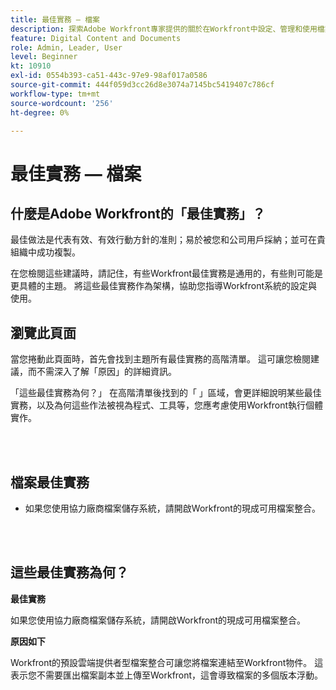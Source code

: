 ```yaml
---
title: 最佳實務 — 檔案
description: 探索Adobe Workfront專家提供的關於在Workfront中設定、管理和使用檔案的最佳實務建議。
feature: Digital Content and Documents
role: Admin, Leader, User
level: Beginner
kt: 10910
exl-id: 0554b393-ca51-443c-97e9-98af017a0586
source-git-commit: 444f059d3cc26d8e3074a7145bc5419407c786cf
workflow-type: tm+mt
source-wordcount: '256'
ht-degree: 0%

---
```


# 最佳實務 — 檔案

## 什麼是Adobe Workfront的「最佳實務」？

最佳做法是代表有效、有效行動方針的准則；易於被您和公司用戶採納；並可在貴組織中成功複製。

在您檢閱這些建議時，請記住，有些Workfront最佳實務是通用的，有些則可能是更具體的主題。 將這些最佳實務作為架構，協助您指導Workfront系統的設定與使用。

## 瀏覽此頁面

當您捲動此頁面時，首先會找到主題所有最佳實務的高階清單。 這可讓您檢閱建議，而不需深入了解「原因」的詳細資訊。

「這些最佳實務為何？」 在高階清單後找到的「 」區域，會更詳細說明某些最佳實務，以及為何這些作法被視為程式、工具等，您應考慮使用Workfront執行個體實作。

</br>
</br>

## 檔案最佳實務

* 如果您使用協力廠商檔案儲存系統，請開啟Workfront的現成可用檔案整合。

</br>
</br>

## 這些最佳實務為何？

**最佳實務**

如果您使用協力廠商檔案儲存系統，請開啟Workfront的現成可用檔案整合。

**原因如下**

Workfront的預設雲端提供者型檔案整合可讓您將檔案連結至Workfront物件。 這表示您不需要匯出檔案副本並上傳至Workfront，這會導致檔案的多個版本浮動。
